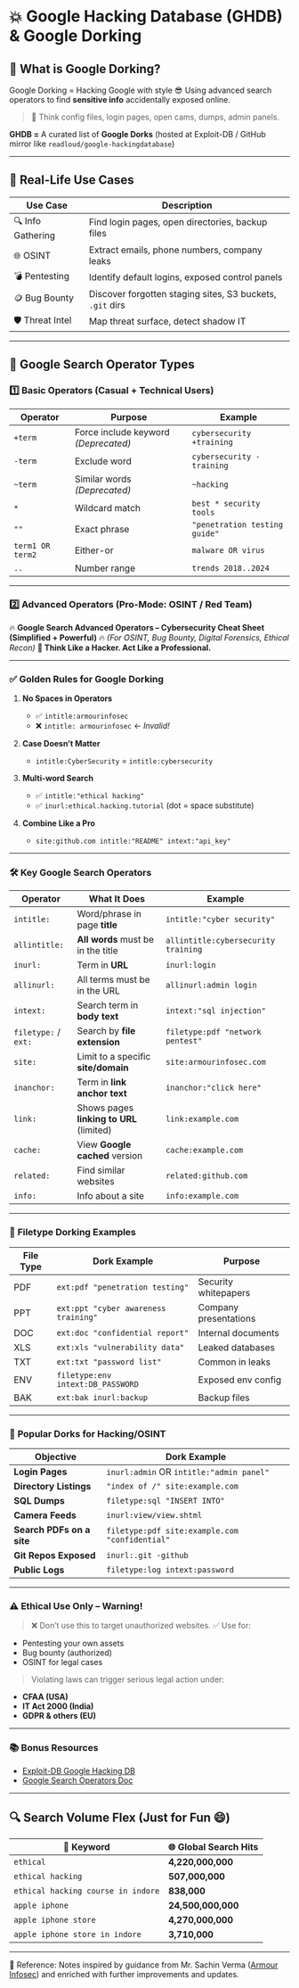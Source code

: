 
# 💥 Google Hacking Database (GHDB) & Google Dorking

## 🚀 What is Google Dorking?

Google Dorking = Hacking Google with style 😎
Using advanced search operators to find **sensitive info** accidentally exposed online.

> 🧠 Think config files, login pages, open cams, dumps, admin panels.

**GHDB =** A curated list of **Google Dorks** (hosted at Exploit-DB / GitHub mirror like `readloud/google-hackingdatabase`)

---

## 🎯 Real-Life Use Cases

| Use Case          | Description                                               |
| ----------------- | --------------------------------------------------------- |
| 🔍 Info Gathering | Find login pages, open directories, backup files          |
| 🌐 OSINT          | Extract emails, phone numbers, company leaks              |
| 💣 Pentesting     | Identify default logins, exposed control panels           |
| 🪙 Bug Bounty     | Discover forgotten staging sites, S3 buckets, `.git` dirs |
| 🛡️ Threat Intel  | Map threat surface, detect shadow IT                      |

---

## 🔎 Google Search Operator Types

### 1️⃣ **Basic Operators (Casual + Technical Users)**

| Operator         | Purpose                              | Example                       |
| ---------------- | ------------------------------------ | ----------------------------- |
| `+term`          | Force include keyword *(Deprecated)* | `cybersecurity +training`     |
| `-term`          | Exclude word                         | `cybersecurity -training`     |
| `~term`          | Similar words *(Deprecated)*         | `~hacking`                    |
| `*`              | Wildcard match                       | `best * security tools`       |
| `""`             | Exact phrase                         | `"penetration testing guide"` |
| `term1 OR term2` | Either-or                            | `malware OR virus`            |
| `..`             | Number range                         | `trends 2018..2024`           |

---

### 2️⃣ **Advanced Operators (Pro-Mode: OSINT / Red Team)**

🔥 **Google Search Advanced Operators – Cybersecurity Cheat Sheet (Simplified + Powerful)** 🔥
*(For OSINT, Bug Bounty, Digital Forensics, Ethical Recon)*
**🧠 Think Like a Hacker. Act Like a Professional.**

---

### ✅ **Golden Rules for Google Dorking**

1. **No Spaces in Operators**

   * ✅ `intitle:armourinfosec`
   * ❌ `intitle: armourinfosec` ← *Invalid!*

2. **Case Doesn’t Matter**

   * `intitle:CyberSecurity` = `intitle:cybersecurity`

3. **Multi-word Search**

   * ✅ `intitle:"ethical hacking"`
   * ✅ `inurl:ethical.hacking.tutorial` (dot = space substitute)

4. **Combine Like a Pro**

   * `site:github.com intitle:"README" intext:"api_key"`

---

### 🛠️ **Key Google Search Operators**

| Operator             | What It Does                             | Example                             |
| -------------------- | ---------------------------------------- | ----------------------------------- |
| `intitle:`           | Word/phrase in page **title**            | `intitle:"cyber security"`          |
| `allintitle:`        | **All words** must be in the title       | `allintitle:cybersecurity training` |
| `inurl:`             | Term in **URL**                          | `inurl:login`                       |
| `allinurl:`          | All terms must be in the URL             | `allinurl:admin login`              |
| `intext:`            | Search term in **body text**             | `intext:"sql injection"`            |
| `filetype:` / `ext:` | Search by **file extension**             | `filetype:pdf "network pentest"`    |
| `site:`              | Limit to a specific **site/domain**      | `site:armourinfosec.com`            |
| `inanchor:`          | Term in **link anchor text**             | `inanchor:"click here"`             |
| `link:`              | Shows pages **linking to URL** (limited) | `link:example.com`                  |
| `cache:`             | View **Google cached** version           | `cache:example.com`                 |
| `related:`           | Find similar websites                    | `related:github.com`                |
| `info:`              | Info about a site                        | `info:example.com`                  |

---

### 📂 **Filetype Dorking Examples**

| File Type | Dork Example                         | Purpose               |
| --------- | ------------------------------------ | --------------------- |
| PDF       | `ext:pdf "penetration testing"`      | Security whitepapers  |
| PPT       | `ext:ppt "cyber awareness training"` | Company presentations |
| DOC       | `ext:doc "confidential report"`      | Internal documents    |
| XLS       | `ext:xls "vulnerability data"`       | Leaked databases      |
| TXT       | `ext:txt "password list"`            | Common in leaks       |
| ENV       | `filetype:env intext:DB_PASSWORD`    | Exposed env config    |
| BAK       | `ext:bak inurl:backup`               | Backup files          |

---

### 🎯 **Popular Dorks for Hacking/OSINT**

| Objective                 | Dork Example                                   |
| ------------------------- | ---------------------------------------------- |
| **Login Pages**           | `inurl:admin` OR `intitle:"admin panel"`       |
| **Directory Listings**    | `"index of /" site:example.com`                |
| **SQL Dumps**             | `filetype:sql "INSERT INTO"`                   |
| **Camera Feeds**          | `inurl:view/view.shtml`                        |
| **Search PDFs on a site** | `filetype:pdf site:example.com "confidential"` |
| **Git Repos Exposed**     | `inurl:.git -github`                           |
| **Public Logs**           | `filetype:log intext:password`                 |

---

### ⚠️ **Ethical Use Only – Warning!**

> ❌ Don’t use this to target unauthorized websites.
> ✅ Use for:

* Pentesting your own assets
* Bug bounty (authorized)
* OSINT for legal cases

> Violating laws can trigger serious legal action under:

* **CFAA (USA)**
* **IT Act 2000 (India)**
* **GDPR & others (EU)**

---

### 📚 **Bonus Resources**

* [Exploit-DB Google Hacking DB](https://www.exploit-db.com/google-hacking-database/)
* [Google Search Operators Doc](https://support.google.com/websearch/answer/2466433?hl=en)


---
## 🔍  Search Volume Flex (Just for Fun 😄)
| 🔑 Keyword                         | 🌐 Global Search Hits |
| ---------------------------------- | --------------------- |
| `ethical`                          | **4,220,000,000**     |
| `ethical hacking`                  | **507,000,000**       |
| `ethical hacking course in indore` | **838,000**           |
| `apple iphone`                     | **24,500,000,000**    |
| `apple iphone store`               | **4,270,000,000**     |
| `apple iphone store in indore`     | **3,710,000**         |

---
📖 Reference: Notes inspired by guidance from Mr. Sachin Verma ([Armour Infosec](https://www.armourinfosec.com/)) and enriched with further improvements and updates.
